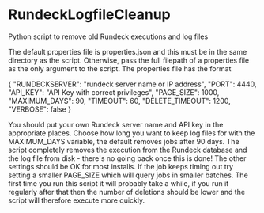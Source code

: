 # RundeckLogfileCleanup
Python script to remove old Rundeck executions and log files

The default properties file is properties.json and this must be in the same directory as the script. Otherwise, pass the full filepath of a properties file as the only argument to the script.
The properties file has the format

{
	"RUNDECKSERVER": "rundeck server name or IP address",
	"PORT": 4440,
	"API_KEY": "API Key with correct privileges",
	"PAGE_SIZE": 1000,
	"MAXIMUM_DAYS": 90,
	"TIMEOUT": 60,
	"DELETE_TIMEOUT": 1200,
	"VERBOSE": false
}

You should put your own Rundeck server name and API key in the appropriate places. Choose how long you want to keep log files for with the MAXIMUM_DAYS variable, the default removes jobs after 90 days. The script completely removes the execution from the Rundeck database and the log file from disk - there's no going back once this is done!
The other settings should be OK for most installs.
If the job keeps timing out try setting a smaller PAGE_SIZE which will query jobs in smaller batches. The first time you run this script it will probably take a while, if you run it regularly after that then the number of deletions should be lower and the script will therefore execute more quickly.